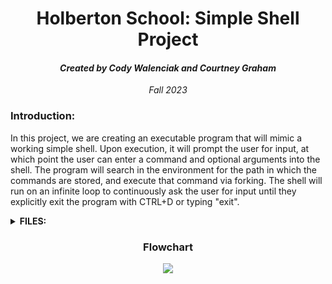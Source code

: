   <h1 align="center">Holberton School: Simple Shell Project</h1>
  <h4 align="center"><i>Created by Cody Walenciak and Courtney Graham</i></h4>
  <p align="center"><i>Fall 2023</i>
    <h3>Introduction:</h3>
  <p>In this project, we are creating an executable program that will mimic a working simple shell.
  Upon execution, it will prompt the user for input, at which point the user can enter a command and optional arguments into the shell.
  The program will search in the environment for the path in which the commands are stored, and execute that command via forking. 
  The shell will run on an infinite loop to continuously ask the user for input until they explicitly exit the program with CTRL+D or typing "exit".
  </p>
  <details>
    <summary><b>FILES:</b></summary>
    <ul>
      <li><b>SHELL.H</b> - header file for simple shell project. This header file includes the prototypes for all of our functions needed for the simple shell program</li>
      <li><b><u>FUNCTIONS.C</b></u> - helper functions for tokenizing strings including the user input and path, retrieiving the environment path, giving the user the ability to exit the shell, freeing memory, and handling spaces in command line </li>
        <li><b><u>FORK.C</b></u> - contains functions for validating/creating valid path and then initiating child process which executes user command using that path.
          <li><b><u>SHELL.C</b></u> - main function which contains infinite loop to continously prompt user for input, and ensures memory is managed correctly</li>
            <li><b><u>MAN_1_SIMPLE_SHELL</b></u> - man page for simple shell
              <li><b><u>AUTHORS</u></b> - authors page showing contributors</li>
            </ul>
            </details>
<h3 align="center">Flowchart</h3>
<p align="center">
  <img src="https://github.com/Cody-j-w/holbertonschool-simple_shell/assets/132097902/0400866d-3b72-4571-90ac-aaa33776cd87">
</p>
            </body>
            </html>
